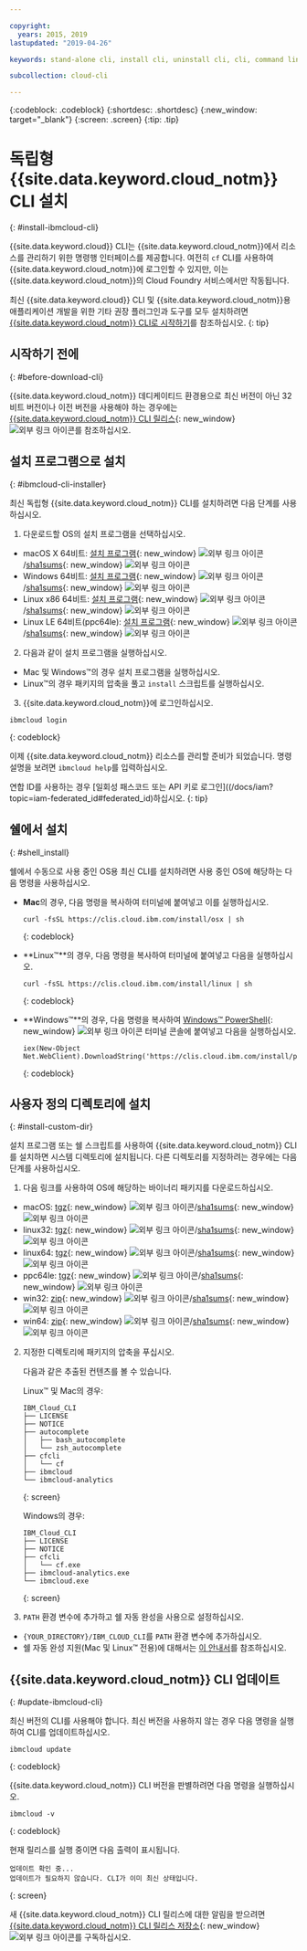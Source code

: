 ```yaml
---

copyright:
  years: 2015, 2019
lastupdated: "2019-04-26"

keywords: stand-alone cli, install cli, uninstall cli, cli, command line, command-line, windows powershell, linux, macos, installer, standalone cli

subcollection: cloud-cli

---
```


{:codeblock: .codeblock}
{:shortdesc: .shortdesc}
{:new_window: target="_blank"}
{:screen: .screen}
{:tip: .tip}

# 독립형 {{site.data.keyword.cloud_notm}} CLI 설치
{: #install-ibmcloud-cli}

{{site.data.keyword.cloud}} CLI는 {{site.data.keyword.cloud_notm}}에서 리소스를 관리하기 위한 명령행 인터페이스를 제공합니다. 여전히 `cf` CLI를 사용하여 {{site.data.keyword.cloud_notm}}에 로그인할 수 있지만, 이는 {{site.data.keyword.cloud_notm}}의 Cloud Foundry 서비스에서만 작동됩니다. 

최신 {{site.data.keyword.cloud}} CLI 및 {{site.data.keyword.cloud_notm}}용 애플리케이션 개발을 위한 기타 권장 플러그인과 도구를 모두 설치하려면 [{{site.data.keyword.cloud_notm}} CLI로 시작하기](/docs/cli?topic=cloud-cli-ibmcloud-cli#ibmcloud-cli)를 참조하십시오.
{: tip}

## 시작하기 전에
{: #before-download-cli}

{{site.data.keyword.cloud_notm}} 데디케이티드 환경용으로 최신 버전이 아닌 32비트 버전이나 이전 버전을 사용해야 하는 경우에는 [{{site.data.keyword.cloud_notm}} CLI 릴리스](https://github.com/IBM-Cloud/ibm-cloud-cli-release/releases/){: new_window} ![외부 링크 아이콘](../../../icons/launch-glyph.svg "외부 링크 아이콘")를 참조하십시오.

## 설치 프로그램으로 설치
{: #ibmcloud-cli-installer}

최신 독립형 {{site.data.keyword.cloud_notm}} CLI를 설치하려면 다음 단계를 사용하십시오.

1. 다운로드할 OS의 설치 프로그램을 선택하십시오.
  *  macOS X 64비트: [설치 프로그램](https://clis.cloud.ibm.com/download/bluemix-cli/latest/osx){: new_window} ![외부 링크 아이콘](../../../icons/launch-glyph.svg "외부 링크 아이콘")/[sha1sums](https://clis.cloud.ibm.com/download/bluemix-cli/latest/osx/checksum){: new_window} ![외부 링크 아이콘](../../../icons/launch-glyph.svg "외부 링크 아이콘")
  * Windows 64비트: [설치 프로그램](https://clis.cloud.ibm.com/download/bluemix-cli/latest/win64){: new_window} ![외부 링크 아이콘](../../../icons/launch-glyph.svg "외부 링크 아이콘")/[sha1sums](https://clis.cloud.ibm.com/download/bluemix-cli/latest/win64/checksum){: new_window} ![외부 링크 아이콘](../../../icons/launch-glyph.svg "외부 링크 아이콘")
  * Linux x86 64비트: [설치 프로그램](https://clis.cloud.ibm.com/download/bluemix-cli/latest/linux64){: new_window} ![외부 링크 아이콘](../../../icons/launch-glyph.svg "외부 링크 아이콘")/[sha1sums](https://clis.cloud.ibm.com/download/bluemix-cli/latest/linux64/checksum){: new_window} ![외부 링크 아이콘](../../../icons/launch-glyph.svg "외부 링크 아이콘")
  * Linux LE 64비트(ppc64le): [설치 프로그램](https://clis.cloud.ibm.com/download/bluemix-cli/latest/ppc64le){: new_window} ![외부 링크 아이콘](../../../icons/launch-glyph.svg "외부 링크 아이콘")/[sha1sums](https://clis.cloud.ibm.com/download/bluemix-cli/latest/ppc64le/checksum){: new_window} ![외부 링크 아이콘](../../../icons/launch-glyph.svg "외부 링크 아이콘")

2. 다음과 같이 설치 프로그램을 실행하십시오.
  * Mac 및 Windows&trade;의 경우 설치 프로그램을 실행하십시오.
  * Linux&trade;의 경우 패키지의 압축을 풀고 `install` 스크립트를 실행하십시오.

3. {{site.data.keyword.cloud_notm}}에 로그인하십시오.
  ```
  ibmcloud login
  ```
  {: codeblock}
   
  이제 {{site.data.keyword.cloud_notm}} 리소스를 관리할 준비가 되었습니다. 명령 설명을 보려면 `ibmcloud help`를 입력하십시오.

  연합 ID를 사용하는 경우 [일회성 패스코드 또는 API 키로 로그인]((/docs/iam?topic=iam-federated_id#federated_id)하십시오.
  {: tip}

## 쉘에서 설치
{: #shell_install}

쉘에서 수동으로 사용 중인 OS용 최신 CLI를 설치하려면 사용 중인 OS에 해당하는 다음 명령을 사용하십시오.

* **Mac**의 경우, 다음 명령을 복사하여 터미널에 붙여넣고 이를 실행하십시오.
  ```
  curl -fsSL https://clis.cloud.ibm.com/install/osx | sh
  ```
  {: codeblock}

* **Linux&trade;**의 경우, 다음 명령을 복사하여 터미널에 붙여넣고 다음을 실행하십시오.
  ```
  curl -fsSL https://clis.cloud.ibm.com/install/linux | sh
  ```
  {: codeblock}

* **Windows&trade;**의 경우, 다음 명령을 복사하여 [Windows&trade; PowerShell](https://msdn.microsoft.com/en-us/powershell/scripting/getting-started/getting-started-with-windows-powershell){: new_window} ![외부 링크 아이콘](../../../icons/launch-glyph.svg "외부 링크 아이콘") 터미널 콘솔에 붙여넣고 다음을 실행하십시오.
  ```
  iex(New-Object Net.WebClient).DownloadString('https://clis.cloud.ibm.com/install/powershell')
  ```
  {: codeblock}

## 사용자 정의 디렉토리에 설치
{: #install-custom-dir}

설치 프로그램 또는 쉘 스크립트를 사용하여 {{site.data.keyword.cloud_notm}} CLI를 설치하면 시스템 디렉토리에 설치됩니다. 다른 디렉토리를 지정하려는 경우에는 다음 단계를 사용하십시오.

1. 다음 링크를 사용하여 OS에 해당하는 바이너리 패키지를 다운로드하십시오.
  * macOS: [tgz](https://clis.cloud.ibm.com/download/bluemix-cli/latest/osx/archive){: new_window} ![외부 링크 아이콘](../../../icons/launch-glyph.svg "외부 링크 아이콘")/[sha1sums](https://clis.cloud.ibm.com/download/bluemix-cli/latest/osx/archive/checksum){: new_window} ![외부 링크 아이콘](../../../icons/launch-glyph.svg "외부 링크 아이콘")
  * linux32: [tgz](https://clis.cloud.ibm.com/download/bluemix-cli/latest/linux32/archive){: new_window} ![외부 링크 아이콘](../../../icons/launch-glyph.svg "외부 링크 아이콘")/[sha1sums](https://clis.cloud.ibm.com/download/bluemix-cli/latest/linux32/archive/checksum){: new_window} ![외부 링크 아이콘](../../../icons/launch-glyph.svg "외부 링크 아이콘")
  * linux64: [tgz](https://clis.cloud.ibm.com/download/bluemix-cli/latest/linux64/archive){: new_window} ![외부 링크 아이콘](../../../icons/launch-glyph.svg "외부 링크 아이콘")/[sha1sums](https://clis.cloud.ibm.com/download/bluemix-cli/latest/linux64/archive/checksum){: new_window} ![외부 링크 아이콘](../../../icons/launch-glyph.svg "외부 링크 아이콘")
  * ppc64le: [tgz](https://clis.cloud.ibm.com/download/bluemix-cli/latest/ppc64le/archive){: new_window} ![외부 링크 아이콘](../../../icons/launch-glyph.svg "외부 링크 아이콘")/[sha1sums](https://clis.cloud.ibm.com/download/bluemix-cli/latest/ppc64le/archive/checksum){: new_window} ![외부 링크 아이콘](../../../icons/launch-glyph.svg "외부 링크 아이콘")
  * win32: [zip](https://clis.cloud.ibm.com/download/bluemix-cli/latest/win32/archive){: new_window} ![외부 링크 아이콘](../../../icons/launch-glyph.svg "외부 링크 아이콘")/[sha1sums](https://clis.cloud.ibm.com/download/bluemix-cli/latest/win32/archive/checksum){: new_window} ![외부 링크 아이콘](../../../icons/launch-glyph.svg "외부 링크 아이콘")
  * win64: [zip](https://clis.cloud.ibm.com/download/bluemix-cli/latest/win64/archive){: new_window} ![외부 링크 아이콘](../../../icons/launch-glyph.svg "외부 링크 아이콘")/[sha1sums](https://clis.cloud.ibm.com/download/bluemix-cli/latest/win64/archive/checksum){: new_window} ![외부 링크 아이콘](../../../icons/launch-glyph.svg "외부 링크 아이콘")

2. 지정한 디렉토리에 패키지의 압축을 푸십시오.

   다음과 같은 추출된 컨텐츠를 볼 수 있습니다.

   Linux&trade; 및 Mac의 경우:
   ```
   IBM_Cloud_CLI
   ├── LICENSE
   ├── NOTICE
   ├── autocomplete
   │   ├── bash_autocomplete
   │   └── zsh_autocomplete
   ├── cfcli
   │   └── cf
   ├── ibmcloud
   └── ibmcloud-analytics
   ```
   {: screen}

   Windows의 경우: 
   ```
   IBM_Cloud_CLI
   ├── LICENSE
   ├── NOTICE
   ├── cfcli
   │   └── cf.exe
   ├── ibmcloud-analytics.exe
   └── ibmcloud.exe
   ```
   {: screen}

3. `PATH` 환경 변수에 추가하고 쉘 자동 완성을 사용으로 설정하십시오.
  * `{YOUR_DIRECTORY}/IBM_CLOUD_CLI`를 `PATH` 환경 변수에 추가하십시오.
  * 쉘 자동 완성 지원(Mac 및 Linux&trade; 전용)에 대해서는 [이 안내서](/docs/cli/reference/ibmcloud?topic=cloud-cli-shell-autocomplete#shell-autocomplete)를 참조하십시오.

## {{site.data.keyword.cloud_notm}} CLI 업데이트
{: #update-ibmcloud-cli}

최신 버전의 CLI를 사용해야 합니다. 최신 버전을 사용하지 않는 경우 다음 명령을 실행하여 CLI를 업데이트하십시오.

```
ibmcloud update
```
{: codeblock}

{{site.data.keyword.cloud_notm}} CLI 버전을 판별하려면 다음 명령을 실행하십시오.
```
ibmcloud -v
```
{: codeblock}

현재 릴리스를 실행 중이면 다음 출력이 표시됩니다.
```
업데이트 확인 중...
업데이트가 필요하지 않습니다. CLI가 이미 최신 상태입니다.
```
{: screen}

새 {{site.data.keyword.cloud_notm}} CLI 릴리스에 대한 알림을 받으려면 [{{site.data.keyword.cloud_notm}} CLI 릴리스 저장소](https://github.com/IBM-Cloud/ibm-cloud-cli-release/releases/){: new_window} ![외부 링크 아이콘](../../../icons/launch-glyph.svg "외부 링크 아이콘")를 구독하십시오.
